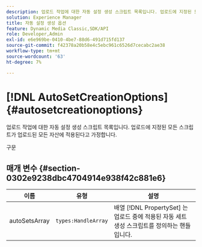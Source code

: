 ```yaml
---
description: 업로드 작업에 대한 자동 설정 생성 스크립트 목록입니다. 업로드에 지정된 모든 스크립트가 업로드된 모든 자산에 적용된다고 가정합니다.
solution: Experience Manager
title: 자동 설정 생성 옵션
feature: Dynamic Media Classic,SDK/API
role: Developer,Admin
exl-id: e6e969be-0410-4be7-88d6-491d715fd137
source-git-commit: f42378a20b58e4c5ebc961c6526d7cecabc2ae38
workflow-type: tm+mt
source-wordcount: '63'
ht-degree: 7%

---
```


# [!DNL AutoSetCreationOptions]{#autosetcreationoptions}

업로드 작업에 대한 자동 설정 생성 스크립트 목록입니다. 업로드에 지정된 모든 스크립트가 업로드된 모든 자산에 적용된다고 가정합니다.

구문

## 매개 변수 {#section-0302e9238dbc4704914e938f42c881e6}

| 이름 | 유형 | 설명 |
|---|---|---|
| autoSetsArray | `types:HandleArray` | 배열 [!DNL PropertySet] 는 업로드 중에 적용된 자동 세트 생성 스크립트를 정의하는 핸들입니다. |
